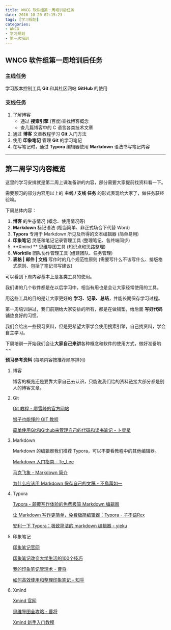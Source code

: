 ```yaml
---
title: WNCG 软件组第一周培训后任务
date: 2016-10-20 02:15:23
tags: [学习规划]
categories: 
- WNCG
- 学习规划
- 第一次培训
---
```


## WNCG 软件组第一周培训后任务


### 主线任务

学习版本控制工具 **Git** 和其社区网站 **GitHub** 的使用

### 支线任务
1. 了解博客  
    *  通过 **搜索引擎** (百度)查找博客概念
    *  查几篇博客中的 C 语言各类技术文章
2. 通过 **博客** 文章教程学习 **Git**  入门方法
3. 使用 **印象笔记** 管理 **Git** 的学习笔记
4. 在写笔记时，通过 **Typora** 编辑器使用 **Markdown** 语法书写笔记内容




-----------------------------------------------------------------



## 第二周学习内容概览

这里的学习安排就是第二周上课准备讲的内容，部分需要大家提前找资料看一下。

需要预习的部分内容用以上的 **主线 / 支线 任务** 的形式表现给大家了，做任务获经验嘛。

下周总体内容：

1. **博客** 的生态情况 (概念、使用情况等)
2. **Markdown** 标记语法 (相当简单、非正式场合下代替 Word)
3. **Typora** 专用于 Markdown 所见及所得的文本编辑器 (简单易用)
4. **印象笔记** 灵感和笔记记录管理工具 (整理笔记、各终端同步)
5. **Xmind ** 思维导图工具 (知识点和思路整理)
6. **Worktile** 团队协作管理工具 (组建团队、任务管理)
7. **表格 | 邮件 | 文档** 写作时的几个规范性原则 (需要写什么不该写什么、排版格式原则、包括了笔记书写建议)

可以看到下周内容基本上是各类工具的使用。

我们讲的几个软件都是在以后学习中，相当有用也是会让大家经常使用的工具。

用这些工具的目的是让大家更好的 **学习、记录、总结**，并能长期保存学习过程。

第一周培训讲过，我们前期给大家安排的所有，都是在做铺垫，给后面 **写好代码** 铺垫良好的习惯。

我们会给出一些预习资料，但是更希望大家学会使用搜索引擎，自己找资料，学会自主学习。

下周培训一开始我们会让**大家自己来讲**各种概念和软件的使用方式，做好准备哟~~





**预习参考资料** (每项内容按推荐顺序排列)

1. 博客

   博客的概览还是要靠大家自己去认识，只能说我们给的资料链接大部分都是别人的博客文章。

2. Git

   [Git 教程 - 廖雪峰的官方网站](http://www.liaoxuefeng.com/wiki/0013739516305929606dd18361248578c67b8067c8c017b000)

   [猴子也能懂的 GIT 教程](http://backlogtool.com/git-guide/cn/)

   [简单使用Git和Github来管理自己的代码和读书笔记 - 卜星星](https://my.oschina.net/bxxfighting/blog/378196)

3. Markdown

   Markdown 的编辑器我们推荐 Typora，可以不要看教程中的其他编辑器。

   [Markdown 入门指南 - Te_Lee](http://www.jianshu.com/p/1e402922ee32/)

   [马克飞象 - Markdown 简介](https://maxiang.io/#/?id=readme)

   [为什么应该用 Markdown 保存自己的文稿 - 不鳥萬如一](http://apple4us.com/2012/02/why-writers-should-use-markdown/)

4. Typora

   [Typora - 颠覆写作体验的免费极简 Markdown 编辑器](http://www.iplaysoft.com/typora.html)

   [让 Markdown 写作更简单，免费极简编辑器：Typora - 子不语Rex](http://sspai.com/30292/)

   [安利一下 Typora：极致简洁的 markdown 编辑器 - yieku](http://www.jianshu.com/p/5256ecc06eec)

5. 印象笔记

   [印象笔记官网](https://www.yinxiang.com/)

   [印象笔记改变大学生活的100个技巧](http://blog.yinxiang.com/blog/2016/09/01/edu_100_evernote_tips_for_students/)

   [我的印象笔记管理术 - 曹将](https://zhuanlan.zhihu.com/p/21823820)

   [如何高效使用和整理印象笔记 - 知乎](https://www.zhihu.com/question/25852838)

6. Xmind

   [Xmind 官网](http://www.xmind.net/)

   [思维导图全攻略 - 曹将](https://zhuanlan.zhihu.com/p/21824687)

   [Xmind 新手入门教程](http://jingyan.baidu.com/article/e52e361544a8e940c60c51ca.html)

   ​

